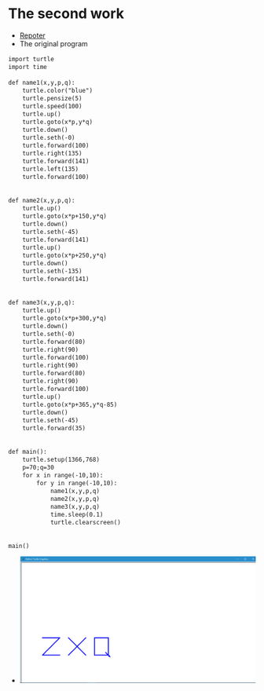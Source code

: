 # The second work
* [Repoter](http://www.jianshu.com/writer#/notebooks/16425043/notes/17415529/preview)
* The original program
```
import turtle
import time

def name1(x,y,p,q):
    turtle.color("blue")
    turtle.pensize(5)
    turtle.speed(100)
    turtle.up()
    turtle.goto(x*p,y*q)
    turtle.down()
    turtle.seth(-0)
    turtle.forward(100)
    turtle.right(135)
    turtle.forward(141)    
    turtle.left(135)
    turtle.forward(100)
    
    
def name2(x,y,p,q):
    turtle.up()
    turtle.goto(x*p+150,y*q)
    turtle.down()
    turtle.seth(-45)
    turtle.forward(141)
    turtle.up()
    turtle.goto(x*p+250,y*q)
    turtle.down()
    turtle.seth(-135)
    turtle.forward(141)
    

def name3(x,y,p,q):
    turtle.up()
    turtle.goto(x*p+300,y*q)
    turtle.down()
    turtle.seth(-0)
    turtle.forward(80)
    turtle.right(90)
    turtle.forward(100)
    turtle.right(90)
    turtle.forward(80)
    turtle.right(90)    
    turtle.forward(100)
    turtle.up()
    turtle.goto(x*p+365,y*q-85)
    turtle.down()
    turtle.seth(-45)
    turtle.forward(35)
    
    
def main():
    turtle.setup(1366,768)
    p=70;q=30
    for x in range(-10,10):
        for y in range(-10,10):
            name1(x,y,p,q)
            name2(x,y,p,q)
            name3(x,y,p,q)
            time.sleep(0.1)
            turtle.clearscreen()

    
main()
```
* ![The result](https://github.com/ShinetingChu/computational_physics_N2015301510008/blob/master/The%20second%20work.PNG)
